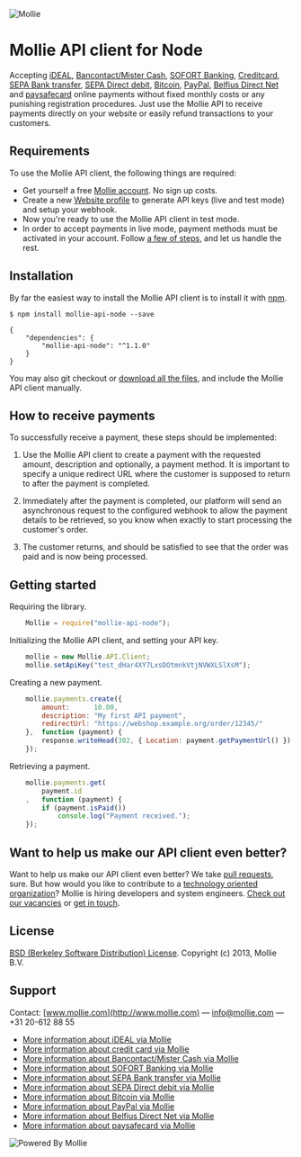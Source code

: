 ![Mollie](http://www.mollie.nl/files/Mollie-Logo-Style-Small.png)

# Mollie API client for Node #

Accepting [iDEAL](https://www.mollie.com/ideal/), [Bancontact/Mister Cash](https://www.mollie.com/mistercash/), [SOFORT Banking](https://www.mollie.com/sofort/), [Creditcard](https://www.mollie.com/creditcard/), [SEPA Bank transfer](https://www.mollie.com/overboeking/), [SEPA Direct debit](https://www.mollie.com/directdebit/), [Bitcoin](https://www.mollie.com/bitcoin/), [PayPal](https://www.mollie.com/paypal/), [Belfius Direct Net](https://www.mollie.com/belfiusdirectnet/) and [paysafecard](https://www.mollie.com/paysafecard/) online payments without fixed monthly costs or any punishing registration procedures. Just use the Mollie API to receive payments directly on your website or easily refund transactions to your customers.

## Requirements ##
To use the Mollie API client, the following things are required:

+ Get yourself a free [Mollie account](https://www.mollie.nl/aanmelden). No sign up costs.
+ Create a new [Website profile](https://www.mollie.nl/beheer/account/profielen/) to generate API keys (live and test mode) and setup your webhook.
+ Now you're ready to use the Mollie API client in test mode.
+ In order to accept payments in live mode, payment methods must be activated in your account. Follow [a few of steps](https://www.mollie.nl/beheer/diensten), and let us handle the rest.

## Installation ##

By far the easiest way to install the Mollie API client is to install it with [npm](https://npmjs.org/).

    $ npm install mollie-api-node --save

    {
        "dependencies": {
            "mollie-api-node": "^1.1.0"
        }
    }

You may also git checkout or [download all the files](https://github.com/mollie/mollie-api-node/archive/master.zip), and include the Mollie API client manually.

## How to receive payments ##

To successfully receive a payment, these steps should be implemented:

1. Use the Mollie API client to create a payment with the requested amount, description and optionally, a payment method. It is important to specify a unique redirect URL where the customer is supposed to return to after the payment is completed.

2. Immediately after the payment is completed, our platform will send an asynchronous request to the configured webhook to allow the payment details to be retrieved, so you know when exactly to start processing the customer's order.

3. The customer returns, and should be satisfied to see that the order was paid and is now being processed.

## Getting started ##

Requiring the library.

```javascript
    Mollie = require("mollie-api-node");
```

Initializing the Mollie API client, and setting your API key.

```javascript
    mollie = new Mollie.API.Client;
    mollie.setApiKey("test_dHar4XY7LxsDOtmnkVtjNVWXLSlXsM");
```

Creating a new payment.

```javascript
    mollie.payments.create({
        amount:      10.00,
        description: "My first API payment",
        redirectUrl: "https://webshop.example.org/order/12345/"
    },  function (payment) {
        response.writeHead(302, { Location: payment.getPaymentUrl() })
    });
```

Retrieving a payment.

```javascript
    mollie.payments.get(
        payment.id
    ,   function (payment) {
        if (payment.isPaid())
            console.log("Payment received.");
    });
```

## Want to help us make our API client even better? ##
	
Want to help us make our API client even better? We take [pull requests](https://github.com/mollie/mollie-api-node/pulls?utf8=%E2%9C%93&q=is%3Apr), sure. But how would you like to contribute to a [technology oriented organization](https://www.mollie.com/nl/blog/post/werken-bij-mollie-sfeer-kansen-en-mogelijkheden/)? Mollie is hiring developers and system engineers. [Check out our vacancies](https://www.mollie.com/nl/jobs) or [get in touch](mailto:personeel@mollie.com).

## License ##
[BSD (Berkeley Software Distribution) License](http://www.opensource.org/licenses/bsd-license.php).
Copyright (c) 2013, Mollie B.V.

## Support ##
Contact: [www.mollie.com](http://www.mollie.com) — info@mollie.com — +31 20-612 88 55

+ [More information about iDEAL via Mollie](https://www.mollie.com/ideal/)
+ [More information about credit card via Mollie](https://www.mollie.com/creditcard/)
+ [More information about Bancontact/Mister Cash via Mollie](https://www.mollie.com/mistercash/)
+ [More information about SOFORT Banking via Mollie](https://www.mollie.com/sofort/)
+ [More information about SEPA Bank transfer via Mollie](https://www.mollie.com/banktransfer/)
+ [More information about SEPA Direct debit via Mollie](https://www.mollie.com/directdebit/)
+ [More information about Bitcoin via Mollie](https://www.mollie.com/bitcoin/)
+ [More information about PayPal via Mollie](https://www.mollie.com/paypal/)
+ [More information about Belfius Direct Net via Mollie](https://www.mollie.com/belfiusdirectnet/)
+ [More information about paysafecard via Mollie](https://www.mollie.com/paysafecard/)

![Powered By Mollie](https://www.mollie.com/images/badge-betaling-medium.png)
